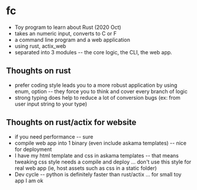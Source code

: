 # fc
- Toy program to learn about Rust (2020 Oct)
- takes an numeric input, converts to C or F
- a command line program and a web application
- using rust, actix_web
- separated into 3 modules -- the core logic, the CLI, the web app.

## Thoughts on rust
- prefer coding style leads you to a more robust application by using enum, option -- they force you to think and cover every branch of logic
- strong typing does help to reduce a lot of conversion bugs (ex: from user input string to your type) 

## Thoughts on rust/actix for website
- if you need performance -- sure
- compile web app into 1 binary (even include askama templates) -- nice for deployment
- I have my html template and css in askama templates -- that means tweaking css style needs a compile and deploy ... don't use this style for real web app (ie, host assets such as css in a static folder)
- Dev cycle -- python is definitely faster than rust/actix ... for small toy app I am ok
